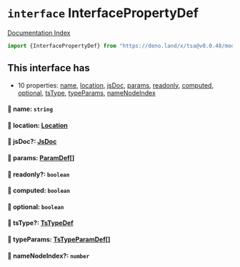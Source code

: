# `interface` InterfacePropertyDef

[Documentation Index](../README.md)

```ts
import {InterfacePropertyDef} from "https://deno.land/x/tsa@v0.0.48/mod.ts"
```

## This interface has

- 10 properties:
[name](#-name-string),
[location](#-location-location),
[jsDoc](#-jsdoc-jsdoc),
[params](#-params-paramdef),
[readonly](#-readonly-boolean),
[computed](#-computed-boolean),
[optional](#-optional-boolean),
[tsType](#-tstype-tstypedef),
[typeParams](#-typeparams-tstypeparamdef),
[nameNodeIndex](#-namenodeindex-number)


#### 📄 name: `string`



#### 📄 location: [Location](../interface.Location/README.md)



#### 📄 jsDoc?: [JsDoc](../interface.JsDoc/README.md)



#### 📄 params: [ParamDef](../type.ParamDef/README.md)\[]



#### 📄 readonly?: `boolean`



#### 📄 computed: `boolean`



#### 📄 optional: `boolean`



#### 📄 tsType?: [TsTypeDef](../type.TsTypeDef/README.md)



#### 📄 typeParams: [TsTypeParamDef](../interface.TsTypeParamDef/README.md)\[]



#### 📄 nameNodeIndex?: `number`



